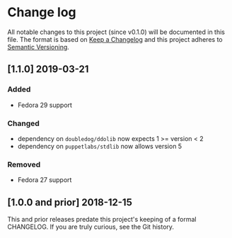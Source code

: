 <!--
# This file is part of the doubledog-zabbix Puppet module.
# Copyright 2018-2019 John Florian
# SPDX-License-Identifier: GPL-3.0-or-later

Template

## [VERSION] DATE/WIP
### Added
### Changed
### Deprecated
### Removed
### Fixed
### Security

-->

# Change log

All notable changes to this project (since v0.1.0) will be documented in this file.  The format is based on [Keep a Changelog](http://keepachangelog.com/en/1.0.0/) and this project adheres to [Semantic Versioning](http://semver.org).

## [1.1.0] 2019-03-21
### Added
- Fedora 29 support
### Changed
- dependency on `doubledog/ddolib` now expects 1 >= version < 2
- dependency on `puppetlabs/stdlib` now allows version 5
### Removed
- Fedora 27 support

## [1.0.0 and prior] 2018-12-15

This and prior releases predate this project's keeping of a formal CHANGELOG.  If you are truly curious, see the Git history.
